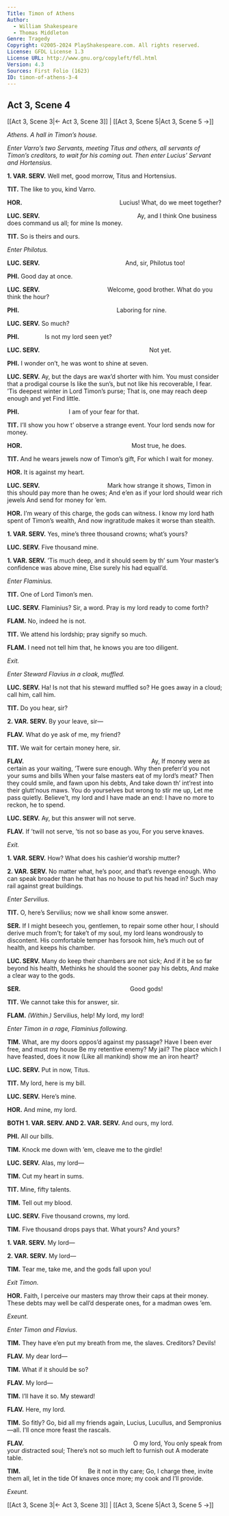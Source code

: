 ```yaml
---
Title: Timon of Athens
Author: 
  - William Shakespeare
  - Thomas Middleton
Genre: Tragedy
Copyright: ©2005-2024 PlayShakespeare.com. All rights reserved.
License: GFDL License 1.3
License URL: http://www.gnu.org/copyleft/fdl.html
Version: 4.3
Sources: First Folio (1623)
ID: timon-of-athens-3-4
---
```


## Act 3, Scene 4
[[Act 3, Scene 3|← Act 3, Scene 3]] | [[Act 3, Scene 5|Act 3, Scene 5 →]]

*Athens. A hall in Timon’s house.*

*Enter Varro’s two Servants, meeting Titus and others, all servants of Timon’s creditors, to wait for his coming out. Then enter Lucius’ Servant and Hortensius.*

**1. VAR. SERV.**
Well met, good morrow, Titus and Hortensius.

**TIT.**
The like to you, kind Varro.

**HOR.**
                Lucius!
What, do we meet together?

**LUC. SERV.**
                Ay, and I think
One business does command us all; for mine
Is money.

**TIT.**
So is theirs and ours.

*Enter Philotus.*

**LUC. SERV.**
              And, sir, Philotus too!

**PHI.**
Good day at once.

**LUC. SERV.**
           Welcome, good brother.
What do you think the hour?

**PHI.**
                Laboring for nine.

**LUC. SERV.**
So much?

**PHI.**
    Is not my lord seen yet?

**LUC. SERV.**
                  Not yet.

**PHI.**
I wonder on’t, he was wont to shine at seven.

**LUC. SERV.**
Ay, but the days are wax’d shorter with him.
You must consider that a prodigal course
Is like the sun’s, but not like his recoverable,
I fear. ’Tis deepest winter in Lord Timon’s purse;
That is, one may reach deep enough and yet
Find little.

**PHI.**
        I am of your fear for that.

**TIT.**
I’ll show you how t’ observe a strange event.
Your lord sends now for money.

**HOR.**
                  Most true, he does.

**TIT.**
And he wears jewels now of Timon’s gift,
For which I wait for money.

**HOR.**
It is against my heart.

**LUC. SERV.**
           Mark how strange it shows,
Timon in this should pay more than he owes;
And e’en as if your lord should wear rich jewels
And send for money for ’em.

**HOR.**
I’m weary of this charge, the gods can witness.
I know my lord hath spent of Timon’s wealth,
And now ingratitude makes it worse than stealth.

**1. VAR. SERV.**
Yes, mine’s three thousand crowns; what’s yours?

**LUC. SERV.**
Five thousand mine.

**1. VAR. SERV.**
’Tis much deep, and it should seem by th’ sum
Your master’s confidence was above mine,
Else surely his had equall’d.

*Enter Flaminius.*

**TIT.**
One of Lord Timon’s men.

**LUC. SERV.**
Flaminius? Sir, a word. Pray is my lord ready to come forth?

**FLAM.**
No, indeed he is not.

**TIT.**
We attend his lordship; pray signify so much.

**FLAM.**
I need not tell him that, he knows you are too diligent.

*Exit.*

*Enter Steward Flavius in a cloak, muffled.*

**LUC. SERV.**
Ha! Is not that his steward muffled so?
He goes away in a cloud; call him, call him.

**TIT.**
Do you hear, sir?

**2. VAR. SERV.**
By your leave, sir⁠—

**FLAV.**
What do ye ask of me, my friend?

**TIT.**
We wait for certain money here, sir.

**FLAV.**
                     Ay,
If money were as certain as your waiting,
’Twere sure enough.
Why then preferr’d you not your sums and bills
When your false masters eat of my lord’s meat?
Then they could smile, and fawn upon his debts,
And take down th’ int’rest into their glutt’nous maws.
You do yourselves but wrong to stir me up,
Let me pass quietly.
Believe’t, my lord and I have made an end:
I have no more to reckon, he to spend.

**LUC. SERV.**
Ay, but this answer will not serve.

**FLAV.**
If ’twill not serve, ’tis not so base as you,
For you serve knaves.

*Exit.*

**1. VAR. SERV.**
How? What does his cashier’d worship mutter?

**2. VAR. SERV.**
No matter what, he’s poor, and that’s revenge enough. Who can speak broader than he that has no house to put his head in? Such may rail against great buildings.

*Enter Servilius.*

**TIT.**
O, here’s Servilius; now we shall know some answer.

**SER.**
If I might beseech you, gentlemen, to repair some other hour, I should derive much from’t; for take’t of my soul, my lord leans wondrously to discontent. His comfortable temper has forsook him, he’s much out of health, and keeps his chamber.

**LUC. SERV.**
Many do keep their chambers are not sick;
And if it be so far beyond his health,
Methinks he should the sooner pay his debts,
And make a clear way to the gods.

**SER.**
                  Good gods!

**TIT.**
We cannot take this for answer, sir.

**FLAM.**
*(Within.)*
Servilius, help! My lord, my lord!

*Enter Timon in a rage, Flaminius following.*

**TIM.**
What, are my doors oppos’d against my passage?
Have I been ever free, and must my house
Be my retentive enemy? My jail?
The place which I have feasted, does it now
(Like all mankind) show me an iron heart?

**LUC. SERV.**
Put in now, Titus.

**TIT.**
My lord, here is my bill.

**LUC. SERV.**
Here’s mine.

**HOR.**
And mine, my lord.

**BOTH 1. VAR. SERV. AND 2. VAR. SERV.**
And ours, my lord.

**PHI.**
All our bills.

**TIM.**
Knock me down with ’em, cleave me to the girdle!

**LUC. SERV.**
Alas, my lord⁠—

**TIM.**
Cut my heart in sums.

**TIT.**
Mine, fifty talents.

**TIM.**
Tell out my blood.

**LUC. SERV.**
Five thousand crowns, my lord.

**TIM.**
Five thousand drops pays that. What yours? And yours?

**1. VAR. SERV.**
My lord⁠—

**2. VAR. SERV.**
My lord⁠—

**TIM.**
Tear me, take me, and the gods fall upon you!

*Exit Timon.*

**HOR.**
Faith, I perceive our masters may throw their caps at their money. These debts may well be call’d desperate ones, for a madman owes ’em.

*Exeunt.*

*Enter Timon and Flavius.*

**TIM.**
They have e’en put my breath from me, the slaves.
Creditors? Devils!

**FLAV.**
My dear lord⁠—

**TIM.**
What if it should be so?

**FLAV.**
My lord⁠—

**TIM.**
I’ll have it so. My steward!

**FLAV.**
Here, my lord.

**TIM.**
So fitly? Go, bid all my friends again,
Lucius, Lucullus, and Sempronius—all.
I’ll once more feast the rascals.

**FLAV.**
                  O my lord,
You only speak from your distracted soul;
There’s not so much left to furnish out
A moderate table.

**TIM.**
           Be it not in thy care;
Go, I charge thee, invite them all, let in the tide
Of knaves once more; my cook and I’ll provide.

*Exeunt.*

[[Act 3, Scene 3|← Act 3, Scene 3]] | [[Act 3, Scene 5|Act 3, Scene 5 →]]